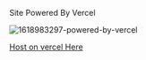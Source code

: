 Site Powered By Vercel 

![1618983297-powered-by-vercel](https://user-images.githubusercontent.com/93735753/156420844-3d222b73-a401-4166-b500-ca28acffba31.svg)

[Host on vercel Here](https://vercel.com/)
